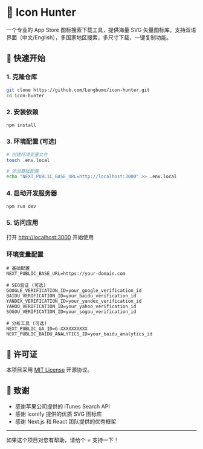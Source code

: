 # 🎯 Icon Hunter

一个专业的 App Store 图标搜索下载工具，提供海量 SVG 矢量图标库。支持双语界面（中文/English），多国家地区搜索，多尺寸下载，一键复制功能。

## 🚀 快速开始

### 1. 克隆仓库

```bash
git clone https://github.com/Lengbumo/icon-hunter.git
cd icon-hunter
```

### 2. 安装依赖

```bash
npm install
```

### 3. 环境配置 (可选)

```bash
# 创建环境变量文件
touch .env.local

# 添加基础配置
echo "NEXT_PUBLIC_BASE_URL=http://localhost:3000" >> .env.local
```

### 4. 启动开发服务器

```bash
npm run dev
```

### 5. 访问应用

打开 [http://localhost:3000](http://localhost:3000) 开始使用


### 环境变量配置

```env
# 基础配置
NEXT_PUBLIC_BASE_URL=https://your-domain.com

# SEO验证 (可选)
GOOGLE_VERIFICATION_ID=your_google_verification_id
BAIDU_VERIFICATION_ID=your_baidu_verification_id
YANDEX_VERIFICATION_ID=your_yandex_verification_id
YAHOO_VERIFICATION_ID=your_yahoo_verification_id
SOGOU_VERIFICATION_ID=your_sogou_verification_id

# 分析工具 (可选)
NEXT_PUBLIC_GA_ID=G-XXXXXXXXXX
NEXT_PUBLIC_BAIDU_ANALYTICS_ID=your_baidu_analytics_id
```

## 📄 许可证

本项目采用 [MIT License](LICENSE) 开源协议。

## 🙏 致谢

- 感谢苹果公司提供的 iTunes Search API
- 感谢 Iconify 提供的优质 SVG 图标库
- 感谢 Next.js 和 React 团队提供的优秀框架
---

如果这个项目对您有帮助，请给个 ⭐️ 支持一下！
